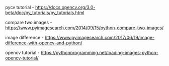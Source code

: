 pycv tutorial - https://docs.opencv.org/3.0-beta/doc/py_tutorials/py_tutorials.html

compare two images - https://www.pyimagesearch.com/2014/09/15/python-compare-two-images/

image difference - https://www.pyimagesearch.com/2017/06/19/image-difference-with-opencv-and-python/

opencv tutorial - https://pythonprogramming.net/loading-images-python-opencv-tutorial/
